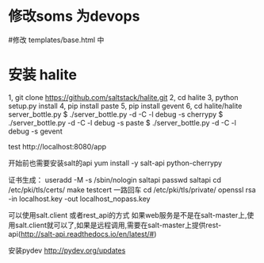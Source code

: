 # 修改soms 为devops

#修改 templates/base.html 中


# 安装 halite
1, git clone https://github.com/saltstack/halite.git
2, cd halite
3, python setup.py install
4, pip install paste
5, pip install gevent
6, cd halite/halite
server_bottle.py
$ ./server_bottle.py -d -C -l debug -s cherrypy
$ ./server_bottle.py -d -C -l debug -s paste
$ ./server_bottle.py -d -C -l debug -s gevent

test
http://localhost:8080/app


开始前也需要安装salt的api
yum install -y salt-api python-cherrypy

证书生成：
useradd -M -s /sbin/nologin saltapi
passwd saltapi
cd /etc/pki/tls/certs/
make testcert
一路回车
cd /etc/pki/tls/private/
openssl rsa -in localhost.key -out localhost_nopass.key


可以使用salt.client 或者rest_api的方式
如果web服务是不是在salt-master上,使用salt.client就可以了,如果是远程调用,需要在salt-master上提供rest-api(http://salt-api.readthedocs.io/en/latest/#)


安装pydev
http://pydev.org/updates

